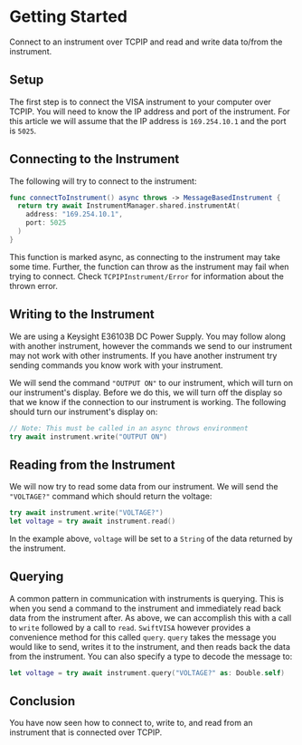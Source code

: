 # Getting Started

Connect to an instrument over TCPIP and read and write data to/from the instrument.

## Setup

The first step is to connect the VISA instrument to your computer over TCPIP. You will need to know the IP address and port of the instrument. For this article we will assume that the IP address is `169.254.10.1` and the port is `5025`. 

## Connecting to the Instrument

The following will try to connect to the instrument:

```swift
func connectToInstrument() async throws -> MessageBasedInstrument {
  return try await InstrumentManager.shared.instrumentAt(
    address: "169.254.10.1",
    port: 5025
  )
}
```

This function is marked async, as connecting to the instrument may take some time. Further, the function can throw as the instrument may fail when trying to connect.  Check ``TCPIPInstrument/Error`` for information about the thrown error.

## Writing to the Instrument

We are using a Keysight E36103B DC Power Supply. You may follow along with another instrument, however the commands we send to our instrument may not work with other instruments. If you have another instrument try sending commands you know work with your instrument.

We will send the command `"OUTPUT ON"` to our instrument, which will turn on our instrument's display. Before we do this, we will turn off the display so that we know if the connection to our instrument is working. The following should turn our instrument's display on:

```swift
// Note: This must be called in an async throws environment 
try await instrument.write("OUTPUT ON")
```

## Reading from the Instrument

We will now try to read some data from our instrument. We will send the `"VOLTAGE?"` command which should return the voltage:

```swift
try await instrument.write("VOLTAGE?")
let voltage = try await instrument.read()
```

In the example above, `voltage` will be set to a `String` of the data returned by the instrument. 

## Querying

A common pattern in communication with instruments is querying. This is when you send a command to the instrument and immediately read back data from the instrument after. As above, we can accomplish this with a call to `write` followed by a call to `read`. `SwiftVISA` however provides a convenience method for this called `query`. `query` takes the message you would like to send, writes it to the instrument, and then reads back the data from the instrument. You can also specify a type to decode the message to:

```swift
let voltage = try await instrument.query("VOLTAGE?" as: Double.self)
```

## Conclusion

You have now seen how to connect to, write to, and read from an instrument that is connected over TCPIP. 
